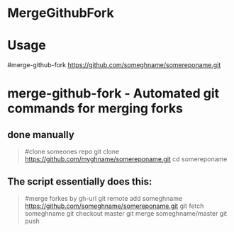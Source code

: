 # MergeGithubFork


Usage
=====

#merge-github-fork https://github.com/someghname/somereponame.git


merge-github-fork - Automated git commands for merging forks
=================================================

## done manually

>#clone someones repo
>git clone https://github.com/myghname/somereponame.git
>cd somereponame

## The script essentially does this:

>#merge forkes by gh-url
>git remote add someghname https://github.com/someghname/somereponame.git
>git fetch someghname
>git checkout master
>git merge someghname/master
>git push

